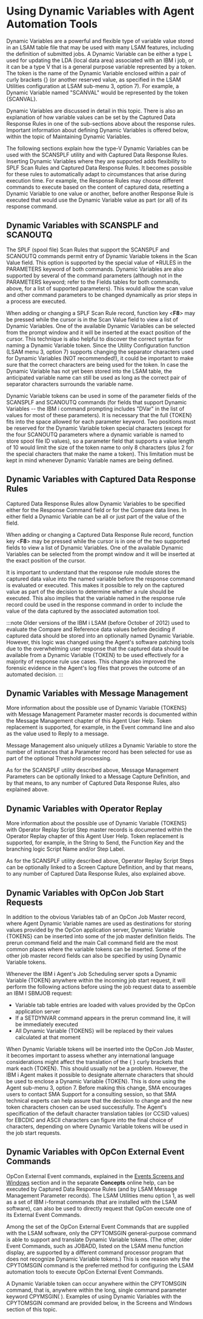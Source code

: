 # Using Dynamic Variables with Agent Automation Tools

Dynamic Variables are a powerful and flexible type of variable value
stored in an LSAM table file that may be used with many LSAM features,
including the definition of submitted jobs. A Dynamic Variable can be
either a type L used for updating the LDA (local data area) associated
with an IBM i job, or it can be a type V that is a general purpose
variable represented by a token. The token is the name of the Dynamic
Variable enclosed within a pair of curly brackets {} (or another
reserved value, as specified in the LSAM Utilities configuration at LSAM
sub-menu 3, option 7). For example, a Dynamic Variable named "SCANVAL"
would be represented by the token {SCANVAL}.

Dynamic Variables are discussed in detail in this topic. There is also
an explanation of how variable values can be set by the Captured Data
Response Rules in one of the sub-sections above about the response
rules. Important information about defining Dynamic Variables is offered
below, within the topic of Maintaining Dynamic Variables.

The following sections explain how the type-V Dynamic Variables can be
used with the SCANSPLF utility and with Captured Data Response Rules.
Inserting Dynamic Variables where they are supported adds flexibility to
SPLF Scan Rules and Captured Data Response Rules. It becomes possible
for these rules to automatically adapt to circumstances that arise
during execution time. For example, the Response Rules may choose
different commands to execute based on the content of captured data,
resetting a Dynamic Variable to one value or another, before another
Response Rule is executed that would use the Dynamic Variable value as
part (or all) of its response command.

## Dynamic Variables with SCANSPLF and SCANOUTQ

The SPLF (spool file) Scan Rules that support the SCANSPLF and SCANOUTQ
commands permit entry of Dynamic Variable tokens in the Scan Value
field. This option is supported by the special value of \*RULES in the
PARAMETERS keyword of both commands. Dynamic Variables are also
supported by several of the command parameters (although not in the
PARAMETERS keyword; refer to the Fields tables for both commands, above,
for a list of supported parameters). This would allow the scan value and
other command parameters to be changed dynamically as prior steps in a
process are executed.

When adding or changing a SPLF Scan Rule record, function key \<**F8**\>
may be pressed while the cursor is in the Scan Value field to view a
list of Dynamic Variables. One of the available Dynamic Variables can be
selected from the prompt window and it will be inserted at the exact
position of the cursor. This technique is also helpful to discover the
correct syntax for naming a Dynamic Variable token. Since the Utility
Configuration function (LSAM menu 3, option 7) supports changing the
separator characters used for Dynamic Variables (NOT recommended!), it
could be important to make sure that the correct characters are being
used for the token. In case the Dynamic Variable has not yet been stored
into the LSAM table, the anticipated variable name can still be used as
long as the correct pair of separator characters surrounds the variable
name.

Dynamic Variable tokens can be used in some of the parameter fields of
the SCANSPLF and SCANOUTQ commands (for fields that support Dynamic
Variables -- the IBM i command prompting includes "DVar" in the list
of values for most of these parameters). It is necessary that the full
{TOKEN} fits into the space allowed for each parameter keyword. Two
positions must be reserved for the Dynamic Variable token special
characters (except for the four SCANOUTQ parameters where a dynamic
variable is named to store spool file ID values), so a parameter field
that supports a value length of 10 would limit the size of the token
name to only 8 characters (plus 2 for the special characters that make
the name a token). This limitation must be kept in mind whenever Dynamic
Variable names are being defined.

## Dynamic Variables with Captured Data Response Rules

Captured Data Response Rules allow Dynamic Variables to be specified
either for the Response Command field or for the Compare data lines. In
either field a Dynamic Variable can be all or just part of the value of
the field.

When adding or changing a Captured Data Response Rule record, function
key \<**F8**\> may be pressed while the cursor is in one of the two
supported fields to view a list of Dynamic Variables. One of the
available Dynamic Variables can be selected from the prompt window and
it will be inserted at the exact position of the cursor.

It is important to understand that the response rule module stores the
captured data value into the named variable before the response command
is evaluated or executed. This makes it possible to rely on the captured
value as part of the decision to determine whether a rule should be
executed. This also implies that the variable named in the response rule
record could be used in the response command in order to include the
value of the data captured by the associated automation tool.

:::note
Older versions of the IBM i LSAM (before October of 2012) used to evaluate the Compare and Reference data values before deciding if captured data should be stored into an optionally named Dynamic Variable. However, this logic was changed using the Agent's software patching tools due to the overwhelming user response that the captured data should be available from a Dynamic Variable {TOKEN} to be used effectively for a majority of response rule use cases. This change also improved the forensic evidence in the Agent's log files that proves the outcome of an automated decision.
:::

## Dynamic Variables with Message Management

More information about the possible use of Dynamic Variable {TOKENS}
with Message Management Parameter master records is documented within
the Message Management chapter of this Agent User Help. Token
replacement is supported, for example, in the Event command line and
also as the value used to Reply to a message.

Message Management also uniquely utilizes a Dynamic Variable to store
the number of instances that a Parameter record has been selected for
use as part of the optional Threshold processing.

As for the SCANSPLF utility described above, Message Management
Parameters can be optionally linked to a Message Capture Definition, and
by that means, to any number of Captured Data Response Rules, also
explained above.

## Dynamic Variables with Operator Replay

More information about the possible use of Dynamic Variable {TOKENS}
with Operator Replay Script Step master records is documented within the
Operator Replay chapter of this Agent User Help. Token replacement is
supported, for example, in the String to Send, the Function Key and the
branching logic Script Name and/or Step Label.

As for the SCANSPLF utility described above, Operator Replay Script
Steps can be optionally linked to a Screen Capture Definition, and by
that means, to any number of Captured Data Response Rules, also
explained above.

## Dynamic Variables with OpCon Job Start Requests

In addition to the obvious Variables tab of an OpCon Job Master record,
where Agent Dynamic Variable names are used as destinations for storing
values provided by the OpCon application server, Dynamic Variable
{TOKENS} can be inserted into some of the job master definition fields.
The prerun command field and the main Call command field are the most
common places where the variable tokens can be inserted. Some of the
other job master record fields can also be specified by using Dynamic
Variable tokens.

Whenever the IBM i Agent's Job Scheduling server spots a Dynamic
Variable {TOKEN} anywhere within the incoming job start request, it will
perform the following actions before using the job request data to
assemble an IBM I SBMJOB request:

- Variable tab table entries are loaded with values provided by the
    OpCon application server
- If a SETDYNVAR command appears in the prerun command line, it will
    be immediately executed
- All Dynamic Variable {TOKENS} will be replaced by their values
    calculated at that moment

When Dynamic Variable tokens will be inserted into the OpCon Job Master,
it becomes important to assess whether any international language
considerations might affect the translation of the { } curly brackets
that mark each {TOKEN}. This should usually not be a problem. However,
the IBM i Agent makes it possible to designate alternate characters that
should be used to enclose a Dynamic Variable {TOKEN}. This is done using
the Agent sub-menu 3, option 7. Before making this change, SMA
encourages users to contact SMA Support for a consulting session, so
that SMA technical experts can help assure that the decision to change
and the new token characters chosen can be used successfully. The
Agent's specification of the default character translation tables (or
CCSID values) for EBCDIC and ASCII characters can figure into the final
choice of characters, depending on where Dynamic Variable tokens will be
used in the job start requests.

## Dynamic Variables with OpCon External Event Commands

OpCon External Event commands, explained in the [Events Screens and Windows](Events-and-Utilities-Menu.md#Events2)
section and in the separate **Concepts** online help, can be executed by
Captured Data Response Rules (and by LSAM Message Management Parameter
records). The LSAM Utilities menu option 1, as well as a set of IBM
i-format commands (that are installed with the LSAM software), can also
be used to directly request that OpCon execute one of its External Event
Commands.

Among the set of the OpCon External Event Commands that are supplied
with the LSAM software, only the CPYTOMSGIN general-purpose command is
able to support and translate Dynamic Variable tokens. (The other, older
Event Commands, such as JOBADD, listed on the LSAM menu function
display, are supported by a different command processor program that
does not recognize Dynamic Variable tokens.) This is one reason why the
CPYTOMSGIN command is the preferred method for configuring the LSAM
automation tools to execute OpCon External Event Commands.

A Dynamic Variable token can occur anywhere within the CPYTOMSGIN
command, that is, anywhere within the long, single command parameter
keyword CPYMSGIN( ). Examples of using Dynamic Variables with the
CPYTOMSGIN command are provided below, in the Screens and Windows
section of this topic.
